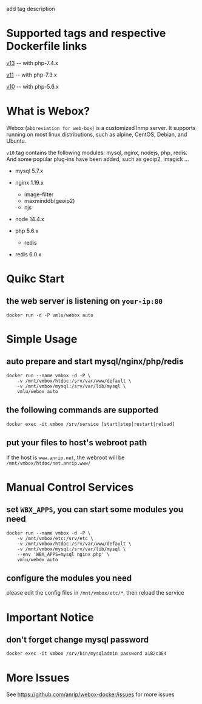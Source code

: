 add tag description

# Supported tags and respective Dockerfile links

[v13](https://github.com/anrip/webox-docker) -- with php-7.4.x

[v11](https://github.com/anrip/webox-docker/tree/v11.x) -- with php-7.3.x

[v10](https://github.com/anrip/webox-docker/tree/v10.x) -- with php-5.6.x

# What is Webox?

Webox (`abbreviation for web-box`) is a customized lnmp server. It supports running on most linux distributions, such as alpine, CentOS, Debian, and Ubuntu.

`v10` tag contains the following modules: mysql, nginx, nodejs, php, redis. And some popular plug-ins have been added, such as geoip2, imagick ...

- mysql 5.7.x

- nginx 1.19.x

  - image-filter
  - maxminddb(geoip2)
  - njs

- node 14.4.x

- php 5.6.x

  - redis

- redis 6.0.x

# Quikc Start

## the web server is listening on `your-ip:80`

```shell
docker run -d -P vmlu/webox auto
```

# Simple Usage

## auto prepare and start mysql/nginx/php/redis

```shell
docker run --name vmbox -d -P \
    -v /mnt/vmbox/htdoc:/srv/var/www/default \
    -v /mnt/vmbox/mysql:/srv/var/lib/mysql \
    vmlu/webox auto
```

## the following commands are supported

```shell
docker exec -it vmbox /srv/service [start|stop|restart|reload]
```

## put your files to host's webroot path

If the host is `www.anrip.net`, the webroot will be `/mnt/vmbox/htdoc/net.anrip.www/`

# Manual Control Services

## set `WBX_APPS`, you can start some modules you need

```shell
docker run --name vmbox -d -P \
    -v /mnt/vmbox/etc:/srv/etc \
    -v /mnt/vmbox/htdoc:/srv/var/www/default \
    -v /mnt/vmbox/mysql:/srv/var/lib/mysql \
    --env 'WBX_APPS=mysql nginx php' \
    vmlu/webox auto
```

## configure the modules you need

please edit the config files in `/mnt/vmbox/etc/*`, then reload the service

# Important Notice

## don't forget change mysql password

```shell
docker exec -it vmbox /srv/bin/mysqladmin password a1B2c3E4
```

# More Issues

See https://github.com/anrip/webox-docker/issues for more issues
